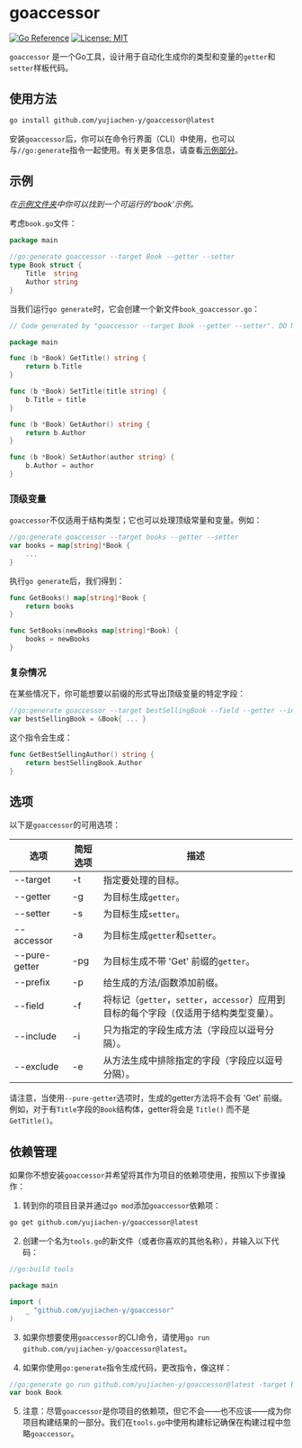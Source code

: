 # goaccessor

[![Go Reference](https://pkg.go.dev/badge/github.com/yujiachen-y/goaccessor.svg)](https://pkg.go.dev/github.com/yujiachen-y/goaccessor)
[![License: MIT](https://img.shields.io/badge/License-MIT-yellow.svg)](https://opensource.org/licenses/MIT)

`goaccessor` 是一个Go工具，设计用于自动化生成你的类型和变量的`getter`和`setter`样板代码。

## 使用方法

```bash
go install github.com/yujiachen-y/goaccessor@latest
```

安装`goaccessor`后，你可以在命令行界面（CLI）中使用，也可以与`//go:generate`指令一起使用。有关更多信息，请查看[示例部分](#示例)。

## 示例

*在[示例文件夹](./example/)中你可以找到一个可运行的'book'示例。*

考虑`book.go`文件：

``` go
package main

//go:generate goaccessor --target Book --getter --setter
type Book struct {
    Title  string
    Author string
}
```

当我们运行`go generate`时，它会创建一个新文件`book_goaccessor.go`：

``` go
// Code generated by "goaccessor --target Book --getter --setter". DO NOT EDIT.

package main

func (b *Book) GetTitle() string {
    return b.Title
}

func (b *Book) SetTitle(title string) {
    b.Title = title
}

func (b *Book) GetAuthor() string {
    return b.Author
}

func (b *Book) SetAuthor(author string) {
    b.Author = author
}
```

### 顶级变量

`goaccessor`不仅适用于结构类型；它也可以处理顶级常量和变量。例如：

``` go
//go:generate goaccessor --target books --getter --setter
var books = map[string]*Book {
    ...
}
```

执行`go generate`后，我们得到：

``` go
func GetBooks() map[string]*Book {
    return books
}

func SetBooks(newBooks map[string]*Book) {
    books = newBooks
}
```

### 复杂情况

在某些情况下，你可能想要以前缀的形式导出顶级变量的特定字段：

``` go
//go:generate goaccessor --target bestSellingBook --field --getter --include Author --prefix BestSelling
var bestSellingBook = &Book{ ... }
```

这个指令会生成：

```go
func GetBestSellingAuthor() string {
    return bestSellingBook.Author
}
```

## 选项

以下是`goaccessor`的可用选项：

| 选项 | 简短选项 | 描述 |
| ------ | ------------ | ----------- |
| --target | -t | 指定要处理的目标。 |
| --getter | -g | 为目标生成`getter`。 |
| --setter | -s | 为目标生成`setter`。 |
| --accessor | -a | 为目标生成`getter`和`setter`。 |
| --pure-getter | -pg | 为目标生成不带 'Get' 前缀的`getter`。 |
| --prefix | -p | 给生成的方法/函数添加前缀。 |
| --field | -f | 将标记（`getter`，`setter`，`accessor`）应用到目标的每个字段（仅适用于结构类型变量）。 |
| --include | -i | 只为指定的字段生成方法（字段应以逗号分隔）。 |
| --exclude | -e | 从方法生成中排除指定的字段（字段应以逗号分隔）。 |

请注意，当使用`--pure-getter`选项时，生成的getter方法将不会有 'Get' 前缀。
例如，对于有`Title`字段的`Book`结构体，getter将会是 `Title()` 而不是 `GetTitle()`。 

## 依赖管理

如果你不想安装`goaccessor`并希望将其作为项目的依赖项使用，按照以下步骤操作：

1. 转到你的项目目录并通过`go mod`添加`goaccessor`依赖项：

``` bash
go get github.com/yujiachen-y/goaccessor@latest
```

2. 创建一个名为`tools.go`的新文件（或者你喜欢的其他名称），并输入以下代码：

``` go
//go:build tools

package main

import (
	_ "github.com/yujiachen-y/goaccessor"
)
```

3. 如果你想要使用`goaccessor`的CLI命令，请使用`go run github.com/yujiachen-y/goaccessor@latest`。

4. 如果你使用`go:generate`指令生成代码，更改指令，像这样：

``` go
//go:generate go run github.com/yujiachen-y/goaccessor@latest -target book
var book Book
```

5. 注意：尽管`goaccessor`是你项目的依赖项，但它不会——也不应该——成为你项目构建结果的一部分。我们在`tools.go`中使用构建标记确保在构建过程中忽略`goaccessor`。